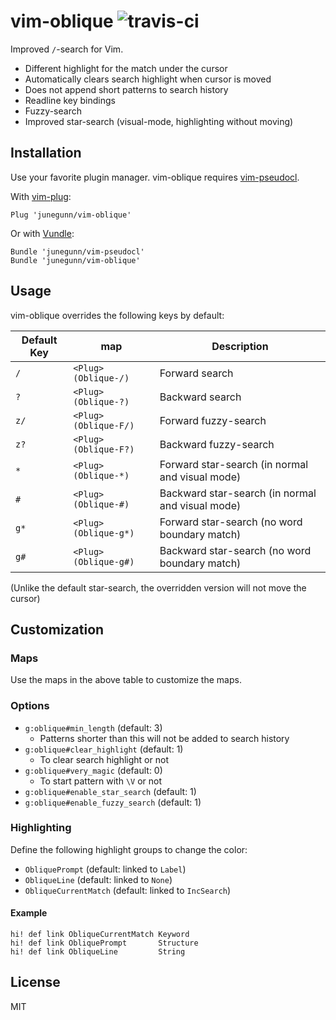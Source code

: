 vim-oblique ![travis-ci](https://travis-ci.org/junegunn/vim-oblique.svg?branch=master)
===========

Improved `/`-search for Vim.

- Different highlight for the match under the cursor
- Automatically clears search highlight when cursor is moved
- Does not append short patterns to search history
- Readline key bindings
- Fuzzy-search
- Improved star-search (visual-mode, highlighting without moving)

Installation
------------

Use your favorite plugin manager. vim-oblique requires
[vim-pseudocl](https://github.com/junegunn/vim-pseudocl).

With [vim-plug](https://github.com/junegunn/vim-plug):

```vim
Plug 'junegunn/vim-oblique'
```

Or with [Vundle](https://github.com/gmarik/vundle):

```vim
Bundle 'junegunn/vim-pseudocl'
Bundle 'junegunn/vim-oblique'
```

Usage
-----

vim-oblique overrides the following keys by default:

| Default Key | <Plug> map           | Description                                      |
| ----------- | -------------------- | ------------------------------------------------ |
| `/`         | `<Plug>(Oblique-/)`  | Forward search                                   |
| `?`         | `<Plug>(Oblique-?)`  | Backward search                                  |
| `z/`        | `<Plug>(Oblique-F/)` | Forward fuzzy-search                             |
| `z?`        | `<Plug>(Oblique-F?)` | Backward fuzzy-search                            |
| `*`         | `<Plug>(Oblique-*)`  | Forward star-search (in normal and visual mode)  |
| `#`         | `<Plug>(Oblique-#)`  | Backward star-search (in normal and visual mode) |
| `g*`        | `<Plug>(Oblique-g*)` | Forward star-search (no word boundary match)     |
| `g#`        | `<Plug>(Oblique-g#)` | Backward star-search (no word boundary match)    |

(Unlike the default star-search, the overridden version will not move the cursor)

Customization
-------------

### Maps

Use the <Plug> maps in the above table to customize the maps.

### Options

- `g:oblique#min_length` (default: 3)
    - Patterns shorter than this will not be added to search history
- `g:oblique#clear_highlight` (default: 1)
    - To clear search highlight or not
- `g:oblique#very_magic` (default: 0)
    - To start pattern with `\V` or not
- `g:oblique#enable_star_search` (default: 1)
- `g:oblique#enable_fuzzy_search` (default: 1)

### Highlighting

Define the following highlight groups to change the color:

- `ObliquePrompt` (default: linked to `Label`)
- `ObliqueLine` (default: linked to `None`)
- `ObliqueCurrentMatch` (default: linked to `IncSearch`)

#### Example

```vim
hi! def link ObliqueCurrentMatch Keyword
hi! def link ObliquePrompt       Structure
hi! def link ObliqueLine         String
```

License
-------

MIT

